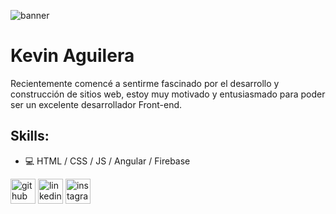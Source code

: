 ![banner](https://user-images.githubusercontent.com/67611246/122594147-03301f80-d03d-11eb-8609-c86ea6994a26.png)

# Kevin Aguilera
Recientemente comencé a sentirme fascinado por el desarrollo y construcción de sitios web, estoy muy motivado y entusiasmado para poder ser un excelente desarrollador Front-end. 

## Skills: 
* :computer: HTML / CSS / JS / Angular / Firebase

[<img src='https://cdn.jsdelivr.net/npm/simple-icons@3.0.1/icons/github.svg' alt='github' height='40'>](https://github.com/kevinaguilera)  [<img src='https://cdn.jsdelivr.net/npm/simple-icons@3.0.1/icons/linkedin.svg' alt='linkedin' height='40'>](https://www.linkedin.com/in/kevin-aguilera-//)  [<img src='https://cdn.jsdelivr.net/npm/simple-icons@3.0.1/icons/instagram.svg' alt='instagram' height='40'>](https://www.instagram.com/kevaaguilera/)  


